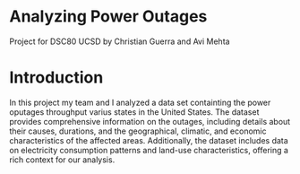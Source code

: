 # Analyzing Power Outages
Project for DSC80 UCSD
by Christian Guerra and Avi Mehta

# Introduction 
In this project my team and I analyzed a data set containting the power oputages throughput varius states in the United States. The dataset provides comprehensive information on the outages, including details about their causes, durations, and the geographical, climatic, and economic characteristics of the affected areas. Additionally, the dataset includes data on electricity consumption patterns and land-use characteristics, offering a rich context for our analysis.   


